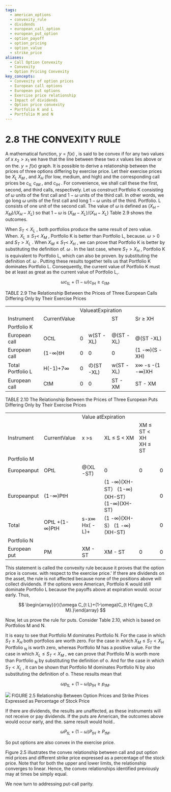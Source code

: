 ```yaml
---
tags:
  - american_options
  - convexity_rule
  - dividends
  - european_call_option
  - european_put_option
  - option_payoff
  - option_pricing
  - option_value
  - strike_price
aliases:
  - Call Option Convexity
  - Convexity
  - Option Pricing Convexity
key_concepts:
  - Convexity of option prices
  - European call options
  - European put options
  - Exercise price relationship
  - Impact of dividends
  - Option price convexity
  - Portfolio K and L
  - Portfolio M and N
---
```


# 2.8 THE CONVEXITY RULE

A mathematical function, $y=f(x)$ , is said to be convex if for any two values of $x$ $x_{2}>x_{1}$ we have that the line between these two $x$ values lies above or on the. $y=f(x)$ graph. It is possible to derive a relationship between the prices of three options differing by exercise price. Let their exercise prices be $X_{L}$ $X_{M}$ , and $X_{H}$ (for low, medium, and high) and the corresponding call prices be $c_{t L}$ $c_{t M}$ , and $c_{t H}$ . For convenience, we shall call these the first, second, and third calls, respectively. Let us construct Portfolio K consisting of $\omega$ units of the first call and $1-\omega$ units of the third call. In other words, we go long $\omega$ units of the first call and long $1-\omega$ units of the third. Portfolio. $\mathrm{L}$ consists of one unit of the second call. The value of $\omega$ is defined as $(X_{H}-X_{M})/(X_{H}-X_{L})$ so that $1-\omega$ is $(X_{M}-X_{L})/(X_{H}-X_{L})$ Table 2.9 shows the outcomes.

When $S_{T}<X_{L}$ , both portfolios produce the same result of zero value. When. $X_{L}\leq S_{T}<$ $X_{M}$ , Portfolio K is better than Portfolio L, because. $\omega>0$ and $S_{T}>X_{L}$ . When $X_{M}\leq S_{T}<$ $X_{H}$ , we can prove that Portfolio $\mathrm{K}$ is better by substituting the definition of. $\omega$ . In the last case, where $S_{T}>X_{H}$ , Portfolio K is equivalent to Portfolio L, which can also be proven. by substituting the definition of. $\omega$ . Putting these results together tells us that Portfolio K dominates Portfolio L. Consequently, the current value of Portfolio K must be at least as great as the current value of Portfolio L,.

$$
\omega c_{t L}+(1-\omega)c_{t H}\geq c_{t M}.
$$

TABLE 2.9 The Relationship Between the Prices of Three European Calls Differing Only by Their Exercise Prices


<html><body><table><tr><td></td><td></td><td colspan="4">ValueatExpiration</td></tr><tr><td>Instrument</td><td>CurrentValue</td><td></td><td></td><td>ST <XLXL ≤ S <XM XM ≤ ST <XH</td><td>Sr ≥ XH</td></tr><tr><td>Portfolio K</td><td></td><td></td><td></td><td></td><td></td></tr><tr><td>European call</td><td>OCtL</td><td>0</td><td>w(ST -XL)</td><td>@(ST -XL)</td><td>@(ST -XL)</td></tr><tr><td>European call</td><td>(1-∞)tH</td><td>0</td><td>0</td><td>0</td><td>(1 -∞)(S -XH)</td></tr><tr><td>Total Portfolio L</td><td>H(-1)+7∞</td><td>0</td><td>の(ST -XL)</td><td>w(ST -XL)</td><td>x∞ -s -(1 -∞)XH</td></tr><tr><td>European call</td><td>CtM</td><td>0</td><td>0</td><td>ST - XM</td><td>ST - XM</td></tr></table></body></html>

TABLE 2.10 The Relationship Between the Prices of Three European Puts Differing Only by Their Exercise Prices


<html><body><table><tr><td></td><td></td><td colspan="4">Value atExpiration</td></tr><tr><td>Instrument</td><td>CurrentValue</td><td>x >s</td><td>XL ≤ S < XM</td><td>XM ≤ ST < XH XH ≤ ST</td><td></td></tr><tr><td>Portfolio M</td><td></td><td></td><td></td><td></td><td></td></tr><tr><td>Europeanput</td><td>OPtL</td><td>@(XL -ST)</td><td>0</td><td>0</td><td>0</td></tr><tr><td>Europeanput</td><td>(1-∞)PtH</td><td></td><td>(1 -∞)(XH-ST） (1-∞)(XH-ST） (1-∞)(XH-ST)</td><td></td><td>0</td></tr><tr><td>Total</td><td>OPtL +(1-∞)PtH</td><td>s-x∞ Hx( - L)+</td><td>(1 -∞)(XH-S） (1 -∞)(XH-ST)</td><td></td><td>0</td></tr><tr><td>Portfolio N</td><td></td><td></td><td></td><td></td><td></td></tr><tr><td>European put</td><td>PM</td><td>XM - ST</td><td>XM - ST</td><td>0</td><td>0</td></tr></table></body></html>

This statement is called the convexity rule because it proves that the option price is convex. with respect to the exercise price.' If there are dividends on the asset, the rule is not affected because none of the positions above will collect dividends. If the options were American, Portfolio K would still dominate Portfolio L because the payoffs above at expiration would. occur early. Thus,

$$
\begin{array}{r}{\omega C_{t L}+(1-\omega)C_{t H}\geq C_{t M}.}\end{array}
$$

Now, let us prove the rule for puts. Consider Table 2.10, which is based on Portfolios M and N.

It is easy to see that Portfolio M dominates Portfolio N. For the case in which $S_{T}\geq X_{H}$ both portfolios are worth zero. For the case in which $X_{M}\leq S_{T}<X_{H}$ Portfolio $_\mathrm{N}$ is worth zero, whereas Portfolio M has a positive value. For the case in which $X_{L}\leq S_{T}<X_{M}$ , we can prove that Portfolio M is worth more than Portfolio $_\mathrm{N}$ by substituting the definition of o. And for the case in which $S_{T}<X_{L}$ , it can be shown that Portfolio M dominates Portfolio N by also substituting the definition of o. These results mean that

$$
\omega p_{t L}+(1-\omega)p_{t H}\geq p_{t M}.
$$

![](f69c7d455860e8ee9d61daab354d7183f835f9890e3b908ba43658daf828ead5.jpg)
FIGURE 2.5 Relationship Between Option Prices and Strike Prices Expressed as Percentage of Stock Price

If there are dividends, the results are unaffected, as these instruments will not receive or pay dividends. If the puts are American, the outcomes above would occur early, and the. same result would hold..

$$
\omega P_{t L}+(1-\omega)P_{t H}\geq P_{t M}.
$$

So put options are also convex in the exercise price.

Figure 2.5 illustrates the convex relationship between call and put option mid prices and different strike price expressed as a percentage of the stock price. Note that for both the upper and lower limits, the relationship converges to linear. Hence, the convex relationships identified previously may at times be simply equal.

We now turn to addressing put-call parity.
